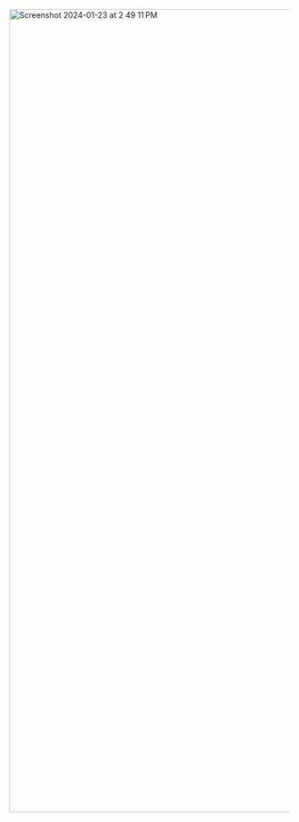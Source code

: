 <img width="1440" alt="Screenshot 2024-01-23 at 2 49 11 PM" src="https://github.com/bhaweshchaudhary/portfolio/assets/45531771/8e7808b5-6bf2-4f35-a4de-b6d43a398399">
